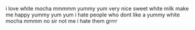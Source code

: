 i love white mocha mmmmm yummy yum very nice sweet white milk make me happy 
yummy yum yum i hate people who dont like a yummy white mocha mmmm no sir not me i hate them grrrr